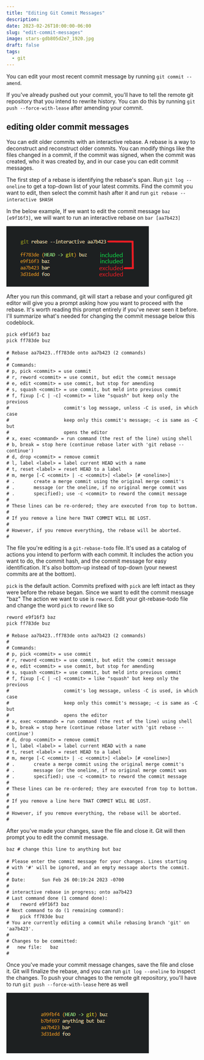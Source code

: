 ```yaml
---
title: "Editing Git Commit Messages"
description:
date: 2023-02-26T10:00:00-06:00
slug: "edit-commit-messages"
image: stars-gdb805d2e7_1920.jpg
draft: false
tags:
  - git
---
```


You can edit your most recent commit message by running `git commit --amend`.

If you've already pushed out your commit, you'll have to tell the remote git repository that you intend to rewrite history. You can do this by running `git push --force-with-lease` after amending your commit.

## editing older commit messages

You can edit older commits with an interactive rebase. A rebase is a way to deconstruct and reconstruct older commits. You can modify things like the files changed in a commit, if the commit was signed, when the commit was created, who it was created by, and in our case you can edit commit messages.

The first step of a rebase is identifying the rebase's span. Run `git log --oneline` to get a top-down list of your latest commits. Find the commit you want to edit, then select the commit hash after it and run `git rebase --interactive $HASH`

In the below example, If we want to edit the commit message `baz [e9f16f3]`, we will want to run an interactive rebase on `bar [aa7b423]`

![an example of how to select commits for an interactive rebase](rebase.png)

After you run this command, git will start a rebase and your configured git editor will give you a prompt asking how you want to proceed with the rebase. It's worth reading this prompt entirely if you've never seen it before. I'll summarize what's needed for changing the commit message below this codeblock.

```fish
pick e9f16f3 baz
pick ff783de buz

# Rebase aa7b423..ff783de onto aa7b423 (2 commands)
#
# Commands:
# p, pick <commit> = use commit
# r, reword <commit> = use commit, but edit the commit message
# e, edit <commit> = use commit, but stop for amending
# s, squash <commit> = use commit, but meld into previous commit
# f, fixup [-C | -c] <commit> = like "squash" but keep only the previous
#                    commit's log message, unless -C is used, in which case
#                    keep only this commit's message; -c is same as -C but
#                    opens the editor
# x, exec <command> = run command (the rest of the line) using shell
# b, break = stop here (continue rebase later with 'git rebase --continue')
# d, drop <commit> = remove commit
# l, label <label> = label current HEAD with a name
# t, reset <label> = reset HEAD to a label
# m, merge [-C <commit> | -c <commit>] <label> [# <oneline>]
# .       create a merge commit using the original merge commit's
# .       message (or the oneline, if no original merge commit was
# .       specified); use -c <commit> to reword the commit message
#
# These lines can be re-ordered; they are executed from top to bottom.
#
# If you remove a line here THAT COMMIT WILL BE LOST.
#
# However, if you remove everything, the rebase will be aborted.
#
```

The file you're editing is a `git-rebase-todo` file. It's used as a catalog of actions you intend to perform with each commit. It includes the action you want to do, the commit hash, and the commit message for easy identification. It's also bottom-up instead of top-down (your newest commits are at the bottom).

`pick` is the default action. Commits prefixed with `pick` are left intact as they were before the rebase began. Since we want to edit the commit message "baz" The action we want to use is `reword`. Edit your git-rebase-todo file and change the word `pick` to `reword` like so

```fish
reword e9f16f3 baz
pick ff783de buz

# Rebase aa7b423..ff783de onto aa7b423 (2 commands)
#
# Commands:
# p, pick <commit> = use commit
# r, reword <commit> = use commit, but edit the commit message
# e, edit <commit> = use commit, but stop for amending
# s, squash <commit> = use commit, but meld into previous commit
# f, fixup [-C | -c] <commit> = like "squash" but keep only the previous
#                    commit's log message, unless -C is used, in which case
#                    keep only this commit's message; -c is same as -C but
#                    opens the editor
# x, exec <command> = run command (the rest of the line) using shell
# b, break = stop here (continue rebase later with 'git rebase --continue')
# d, drop <commit> = remove commit
# l, label <label> = label current HEAD with a name
# t, reset <label> = reset HEAD to a label
# m, merge [-C <commit> | -c <commit>] <label> [# <oneline>]
# .       create a merge commit using the original merge commit's
# .       message (or the oneline, if no original merge commit was
# .       specified); use -c <commit> to reword the commit message
#
# These lines can be re-ordered; they are executed from top to bottom.
#
# If you remove a line here THAT COMMIT WILL BE LOST.
#
# However, if you remove everything, the rebase will be aborted.
#
```

After you've made your changes, save the file and close it. Git will then prompt you to edit the commit message. 

```fish
baz # change this line to anything but baz

# Please enter the commit message for your changes. Lines starting
# with '#' will be ignored, and an empty message aborts the commit.
#
# Date:      Sun Feb 26 00:19:24 2023 -0700
#
# interactive rebase in progress; onto aa7b423
# Last command done (1 command done):
#    reword e9f16f3 baz
# Next command to do (1 remaining command):
#    pick ff783de buz
# You are currently editing a commit while rebasing branch 'git' on 'aa7b423'.
#
# Changes to be committed:
#	new file:   baz
#
```

Once you've made your commit message changes, save the file and close it. Git will finalize the rebase, and you can run `git log --oneline` to inspect the changes. To push your chnages to the remote git repository, you'll have to run `git push --force-with-lease` here as well

![the final message edited](edited.png)
